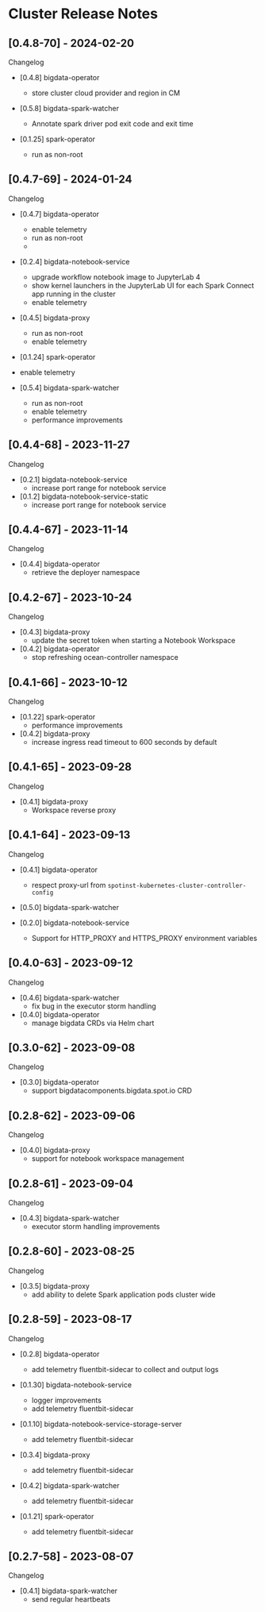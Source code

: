 # Cluster Release Notes

## [0.4.8-70] - 2024-02-20

Changelog

- [0.4.8] bigdata-operator

  - store cluster cloud provider and region in CM

- [0.5.8] bigdata-spark-watcher

  - Annotate spark driver pod exit code and exit time

- [0.1.25] spark-operator
  - run as non-root

## [0.4.7-69] - 2024-01-24

Changelog

- [0.4.7] bigdata-operator
  - enable telemetry
  - run as non-root
  -
- [0.2.4] bigdata-notebook-service

  - upgrade workflow notebook image to JupyterLab 4
  - show kernel launchers in the JupyterLab UI for each Spark Connect app running in the cluster
  - enable telemetry

- [0.4.5] bigdata-proxy

  - run as non-root
  - enable telemetry

- [0.1.24] spark-operator
- enable telemetry

- [0.5.4] bigdata-spark-watcher
  - run as non-root
  - enable telemetry
  - performance improvements

## [0.4.4-68] - 2023-11-27

Changelog

- [0.2.1] bigdata-notebook-service
  - increase port range for notebook service
- [0.1.2] bigdata-notebook-service-static
  - increase port range for notebook service

## [0.4.4-67] - 2023-11-14

Changelog

- [0.4.4] bigdata-operator
  - retrieve the deployer namespace

## [0.4.2-67] - 2023-10-24

Changelog

- [0.4.3] bigdata-proxy
  - update the secret token when starting a Notebook Workspace
- [0.4.2] bigdata-operator
  - stop refreshing ocean-controller namespace

## [0.4.1-66] - 2023-10-12

Changelog

- [0.1.22] spark-operator
  - performance improvements
- [0.4.2] bigdata-proxy
  - increase ingress read timeout to 600 seconds by default

## [0.4.1-65] - 2023-09-28

Changelog

- [0.4.1] bigdata-proxy
  - Workspace reverse proxy

## [0.4.1-64] - 2023-09-13

Changelog

- [0.4.1] bigdata-operator

  - respect proxy-url from `spotinst-kubernetes-cluster-controller-config`

- [0.5.0] bigdata-spark-watcher
- [0.2.0] bigdata-notebook-service
  - Support for HTTP_PROXY and HTTPS_PROXY environment variables

## [0.4.0-63] - 2023-09-12

Changelog

- [0.4.6] bigdata-spark-watcher
  - fix bug in the executor storm handling
- [0.4.0] bigdata-operator
  - manage bigdata CRDs via Helm chart

## [0.3.0-62] - 2023-09-08

Changelog

- [0.3.0] bigdata-operator
  - support bigdatacomponents.bigdata.spot.io CRD

## [0.2.8-62] - 2023-09-06

Changelog

- [0.4.0] bigdata-proxy
  - support for notebook workspace management

## [0.2.8-61] - 2023-09-04

Changelog

- [0.4.3] bigdata-spark-watcher
  - executor storm handling improvements

## [0.2.8-60] - 2023-08-25

Changelog

- [0.3.5] bigdata-proxy
  - add ability to delete Spark application pods cluster wide

## [0.2.8-59] - 2023-08-17

Changelog

- [0.2.8] bigdata-operator
  - add telemetry fluentbit-sidecar to collect and output logs
- [0.1.30] bigdata-notebook-service

  - logger improvements
  - add telemetry fluentbit-sidecar

- [0.1.10] bigdata-notebook-service-storage-server

  - add telemetry fluentbit-sidecar

- [0.3.4] bigdata-proxy

  - add telemetry fluentbit-sidecar

- [0.4.2] bigdata-spark-watcher

  - add telemetry fluentbit-sidecar

- [0.1.21] spark-operator
  - add telemetry fluentbit-sidecar

## [0.2.7-58] - 2023-08-07

Changelog

- [0.4.1] bigdata-spark-watcher
  - send regular heartbeats
